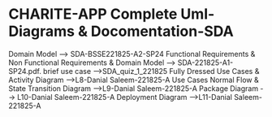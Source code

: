 # CHARITE-APP Complete Uml-Diagrams & Docomentation-SDA

 Domain Model --> SDA-BSSE221825-A2-SP24
 Functional Requirements & Non Functional Requirements & Domain Model --> SDA-221825-A1-SP24.pdf.
 brief use case -->SDA_quiz_1_221825
 Fully Dressed Use Cases & Activity Diagram -->L8-Danial Saleem-221825-A
 Use Cases Normal Flow & State Transition Diagram -->L9-Danial Saleem-221825-A
 Package Diagram --> L10-Danial Saleem-221825-A
Deployment Diagram -->L11-Danial Saleem-221825-A
